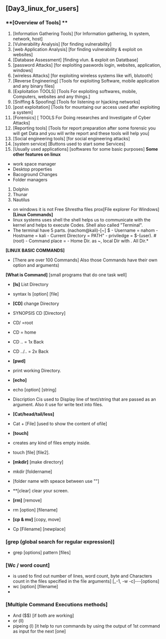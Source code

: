 ## [Day3_linux_for_users]
### **[Overview of Tools] **

1. [Information Gathering Tools] [for Information gathering, In system, network, host]
2. [Vulnerability Analysis] [for finding vulnerability]
3. [web Application Analysis] [for finding vulnerability & exploit on websites]
4. [Database Assessment] [finding vlun. & exploit on Datatbase]
5. [password Attacks] [for exploiting paswords login, websites, application, windows]
6. [wireless Attacks] [for exploiting wireless systems like wifi, blutooth]
7. [Reverse Engineering] [Tools for exploiting Software, mobile application and any binary files]
8. [Exploitation TOOLS] [Tools For exploiting softwares, mobile, Computers, websites and any things.]
9. [Sniffing & Spoofing] [Tools for listening or hjacking networks]
10. [post exploitation] [Tools for mountaing our access used after exploiting a system] 
11. [Forensics] [ TOOLS For Doing researches and Investigate of Cyber Attacks]
12. [Reporting tools] [Tools for report preparation after some forensic you will get Data and you will write report and these tools will help you] 
13. [Social engineering tools] [for social engineering attacks]
14. [system service] [Buttons used to start some Services]
15. [Usually used applications] [softwares for some basic purposes]
   **Some other features on linux**
- work space manager
- Desktop properties
- Bacoground Changes
- Folder managers
1. Dolphin
2. Thunar
3. Nautilus
- on windows it is not Free Shrestha files prox[File explorer For Windows] 
**[Linux Commands]**
- linux systems uses shell the shell helps us to communicate with the kernel and helps to execute Codes. Shell also called "Terminal".
- The terminal have 5 parts.  (nachom@kali)-[~]
                              $
                              - Username = nahom 
                              - Hostname = kali
                              - Current Directory = PATH"
                              - priviledge = $-(user). #(root)
                              - Command place =
                              - Home Dir. as ~, local Dir with .  All Dir.*

**[LINUX BASIC COMMANDS]**
- [There are over 100 Commands] Also those Commands have their own option and arguments)

**[What is Command]** [small programs that do one task well]

- **[ls]** List Directory
- syntax   ls [option] [file]

- **[CD]** change Directory
- SYNOPSIS CD [Directory]
- CD/ =root
- CD = home
- CD .. = 1x Back
- CD ../.. = 2x Back

- **[pwd]** 
- print working Directory.
 
- **[echo]**
- echo [option] [string]
- Discription Cis used to Display line of text/string that are passed as an argument. Also it use for write text into files.

- **[Cat/head/tail/less]**
- Cat + [File] [used to show the content of ofile] 

- **[touch]**
- creates any kind of files empty inside.
- touch [file] [file2].

- **[mkdir]** [make directory]
- mkdir [foldername]
- [folder name with speace between use ""]

- **[clear] clear your screen.

- **[rm]** [remove]
- rm [option] [filename]

- **[cp & mv]** [copy, move]
- Cp  [Filename] [newplace]

### **[grep (global search for regular expression)]**
- grep [options] pattern [files] 

### **[Wc / word count]**
- is used to find out number of lines, word count, byte and Characters count in the files specified in the file arguments] [_-1, -w -c]---[options]
- wc [option] [filename]
- 
### **[Multiple Command Executions methods]**
- And ($$) [if both are working]
- or (ll)
- pipeing (l) [it help to run commands by using the output of 1st command as input for the next [one]
